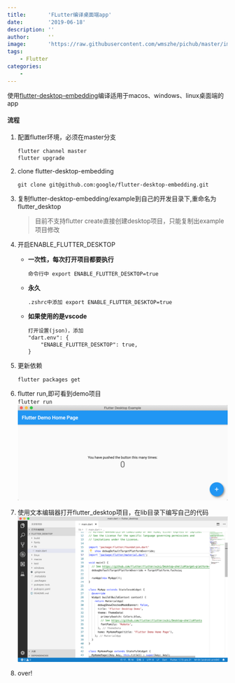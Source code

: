 ```yaml
---
title:       'FLutter编译桌面端app'
date:        '2019-06-18'
description: ''
author:      ''
image:       'https://raw.githubusercontent.com/wmszhe/pichub/master/imgs/flutter-bian-yi-zhuo-mian-duan-app.png'
tags:
    - Flutter
categories:
    - 
---
```


使用[flutter-desktop-embedding](https://github.com/google/flutter-desktop-embedding)编译适用于macos、windows、linux桌面端的app

<!--more--> 

#### 流程

1. 配置flutter环境，必须在master分支
    ```
    flutter channel master
    flutter upgrade
    ```
2. clone flutter-desktop-embedding
    ```
    git clone git@github.com:google/flutter-desktop-embedding.git
    ```
3. 复制flutter-desktop-embedding/example到自己的开发目录下,重命名为flutter_desktop
    
    > 目前不支持flutter create直接创建desktop项目，只能复制出example项目修改
4. 开启ENABLE_FLUTTER_DESKTOP
    - **一次性，每次打开项目都要执行** 
        ```
        命令行中 export ENABLE_FLUTTER_DESKTOP=true
        ```
    - **永久** 
        ```
        .zshrc中添加 export ENABLE_FLUTTER_DESKTOP=true
        ```
    - **如果使用的是vscode**
        ```
        打开设置(json)，添加
        "dart.env": {
            "ENABLE_FLUTTER_DESKTOP": true,
        }
        ```
5. 更新依赖
    ```
    flutter packages get
    ```
6. flutter run,即可看到demo项目		
		```
		flutter run
	    ```
		![](https://raw.githubusercontent.com/wmszhe/pichub/master/imgs/1560851493604.png)
7. 使用文本编辑器打开flutter_desktop项目，在lib目录下编写自己的代码
    ![](https://raw.githubusercontent.com/wmszhe/pichub/master/imgs/1560850644118.png)
8. over!